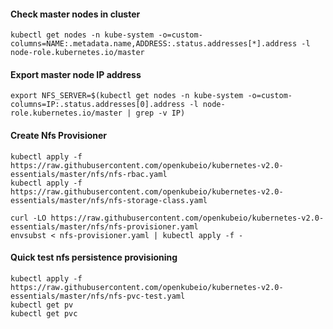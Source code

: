 #### Check master nodes in cluster
```
kubectl get nodes -n kube-system -o=custom-columns=NAME:.metadata.name,ADDRESS:.status.addresses[*].address -l node-role.kubernetes.io/master
```

#### Export master node IP address
```
export NFS_SERVER=$(kubectl get nodes -n kube-system -o=custom-columns=IP:.status.addresses[0].address -l node-role.kubernetes.io/master | grep -v IP)
``` 
 
#### Create Nfs Provisioner 
```
kubectl apply -f https://raw.githubusercontent.com/openkubeio/kubernetes-v2.0-essentials/master/nfs/nfs-rbac.yaml
kubectl apply -f https://raw.githubusercontent.com/openkubeio/kubernetes-v2.0-essentials/master/nfs/nfs-storage-class.yaml

curl -LO https://raw.githubusercontent.com/openkubeio/kubernetes-v2.0-essentials/master/nfs/nfs-provisioner.yaml
envsubst < nfs-provisioner.yaml | kubectl apply -f -  
```

#### Quick test nfs persistence provisioning
```
kubectl apply -f https://raw.githubusercontent.com/openkubeio/kubernetes-v2.0-essentials/master/nfs/nfs-pvc-test.yaml
kubectl get pv
kubectl get pvc 
```
